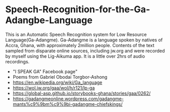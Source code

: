 # Speech-Recognition-for-the-Ga-Adangbe-Language
This is an Automatic Speech Recognition system for Low Resource Language(Ga-Adangme). Ga-Adangme is a language spoken by natives of Accra, Ghana, with approximately 2million people. Contents of the text sampled from disparate online sources, including jw.org and were recorded by myself using the Lig-Aikuma app. It is a little over 2hrs of audio recordings. 


- "I SPEAK GA" Facebook page"
- Poems from Gabriel Obodai Torgbor-Ashong
- https://en.wikipedia.org/wiki/Ga_language
- https://wol.jw.org/gaa/wol/h/r121/lp-ga
- https://global-asp.github.io/storybooks-ghana/stories/gaa/0262/
- https://gadangmeonline.wordpress.com/gadangme-mants%c9%9bm%c9%9bi-gadangme-chiefskings/


